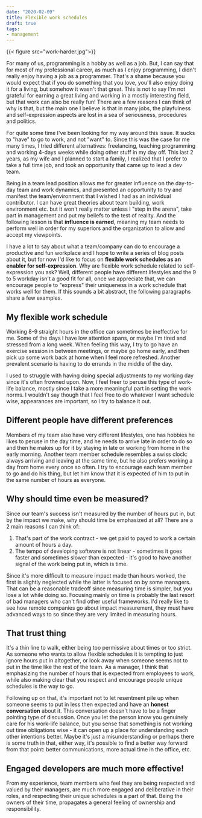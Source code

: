 ```yaml
---
date: "2020-02-09"
title: Flexible work schedules
draft: true
tags:
- management
---
```


{{< figure src="work-harder.jpg">}}

For many of us, programming is a hobby as well as a job. But, I can say that for most of my professional career, as much as I enjoy programming, I didn't really enjoy having a job as a programmer. That's a shame because you would expect that if you do something that you love, you'll also enjoy doing it for a living, but somehow it wasn't that great. This is not to say I'm not grateful for earning a great living and working in a mostly interesting field, but that work can also be really fun! There are a few reasons I can think of why is that, but the main one I believe is that in many jobs, the playfulness and self-expression aspects are lost in a sea of seriousness, procedures and politics.

For quite some time I've been looking for my way around this issue. It sucks to "have" to go to work, and not "want" to. Since this was the case for me many times, I tried different alternatives: freelancing, teaching programming and working 4-days weeks while doing other stuff in my day off. This last 2 years, as my wife and I planned to start a family, I realized that I prefer to take a full time job, and took an opportunity that came up to lead a dev team.

Being in a team lead position allows me for greater influence on the day-to-day team and work dynamics, and presented an opportunity to try and manifest the team/environment that I wished I had as an individual contributor. I can have great theories about team building, work environment etc. but it won't really matter unless I "step in the arena", take part in management and put my beliefs to the test of reality. And the following lesson is that **influence is earned**, meaning my team needs to perform well in order for my superiors and the organization to allow and accept my viewpoints.

I have a lot to say about what a team/company can do to encourage a productive and fun workplace and I hope to write a series of blog posts about it, but for now I'd like to focus on **flexible work schedules as an enabler for self-expression**. Why are flexible work schedule related to self-expression you ask? Well, different people have different lifestyles and the 9 to 5 workday isn't a good fit for all, once we appreciate that, we can encourage people to "express" their uniqueness in a work schedule that works well for them. If this sounds a bit abstract, the following paragraphs share a few examples.

## My flexible work schedule

Working 8-9 straight hours in the office can sometimes be ineffective for me. Some of the days I have low attention spans, or maybe I'm tired and stressed from a long week. When feeling this way, I try to go have an exercise session in between meetings, or maybe go home early, and then pick up some work back at home when I feel more refreshed. Another prevalent scenario is having to do errands in the middle of the day.

I used to struggle with having doing special adjustments to my working day since it's often frowned upon. Now, I feel freer to peruse this type of work-life balance, mostly since I take a more meaningful part in setting the work norms. I wouldn't say though that I feel free to do whatever I want schedule wise, appearances are important, so I try to balance it out.

## Different people have different preferences

Members of my team also have very different lifestyles, one has hobbies he likes to peruse in the day time, and he needs to arrive late in order to do so and then he makes up for it by staying in late or working from home in the early morning. Another team member schedule resembles a swiss clock: always arriving and leaving at the same time, but he also prefers working a day from home every once so often. I try to encourage each team member to go and do his thing, but let him know that it is expected of him to put in the same number of hours as everyone.

## Why should time even be measured?

Since our team's success isn't measured by the number of hours put in, but by the impact we make, why should time be emphasized at all? There are a 2 main reasons I can think of:

1. That's part of the work contract - we get paid to payed to work a certain amount of hours a day.
2. The tempo of developing software is not linear - sometimes it goes faster and sometimes slower than expected - it's good to have another signal of the work being put in, which is time.

Since it's more difficult to measure impact made than hours worked, the first is slightly neglected while the latter is focused on by some managers. That can be a reasonable tradeoff since measuring time is simpler, but you lose a lot while doing so. Focusing mainly on time is probably the last resort of bad managers who can't find other useful frameworks. I'd really like to see how remote companies go about impact measurement, they must have advanced ways to so since they are very limited in measuring hours.

## That trust thing

It's a thin line to walk, either being too permissive about times or too strict. As someone who wants to allow flexible schedules it is tempting to just ignore hours put in altogether, or look away when someone seems not to put in the time like the rest of the team. As a manager, I think that emphasizing the number of hours that is expected from employees to work, while also making clear that you respect and encourage people unique schedules is the way to go.

Following up on that, it's important not to let resentment pile up when someone seems to put in less then expected and have an **honest conversation** about it. This conversation doesn't have to be a finger pointing type of discussion. Once you let the person know you genuinely care for his work-life balance, but you sense that something is not working out time obligations wise - it can open up a place for understanding each other intentions better. Maybe it's just a misunderstanding or perhaps there is some truth in that, either way, it's possible to find a better way forward from that point: better communications, more actual time in the office, etc.

## Engaged developers are much more effective!

From my experience, team members who feel they are being respected and valued by their managers, are much more engaged and deliberative in their roles, and respecting their unique schedules is a part of that. Being the owners of their time, propagates a general feeling of ownership and responsibility.

